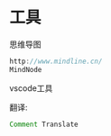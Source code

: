 # 工具

思维导图

```js
http://www.mindline.cn/
MindNode
```

vscode工具

翻译:

```js
Comment Translate
```

